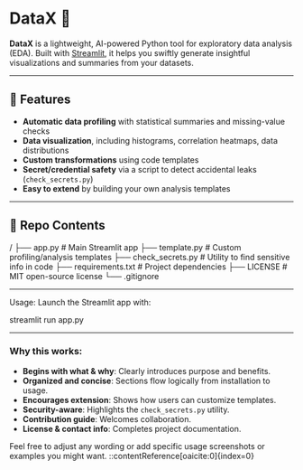 # DataX 🚀

**DataX** is a lightweight, AI-powered Python tool for exploratory data analysis (EDA). Built with [Streamlit](https://streamlit.io), it helps you swiftly generate insightful visualizations and summaries from your datasets.

---

## 🎯 Features

- **Automatic data profiling** with statistical summaries and missing-value checks  
- **Data visualization**, including histograms, correlation heatmaps, data distributions  
- **Custom transformations** using code templates  
- **Secret/credential safety** via a script to detect accidental leaks (`check_secrets.py`)  
- **Easy to extend** by building your own analysis templates

---

## 📂 Repo Contents

/
├── app.py # Main Streamlit app
├── template.py # Custom profiling/analysis templates
├── check_secrets.py # Utility to find sensitive info in code
├── requirements.txt # Project dependencies
├── LICENSE # MIT open-source license
└── .gitignore


---

 Usage:
Launch the Streamlit app with:

streamlit run app.py




---

### Why this works:
- **Begins with what & why**: Clearly introduces purpose and benefits.  
- **Organized and concise**: Sections flow logically from installation to usage.  
- **Encourages extension**: Shows how users can customize templates.  
- **Security-aware**: Highlights the `check_secrets.py` utility.  
- **Contribution guide**: Welcomes collaboration.  
- **License & contact info**: Completes project documentation.

Feel free to adjust any wording or add specific usage screenshots or examples you might want.
::contentReference[oaicite:0]{index=0}






